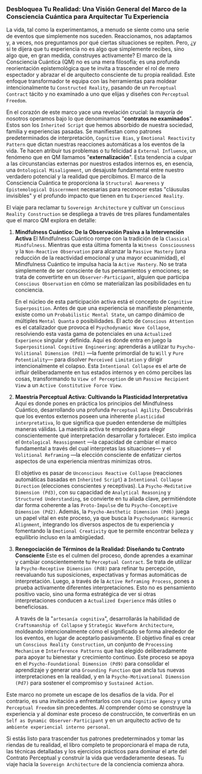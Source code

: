 ### Desbloquea Tu Realidad: Una Visión General del Marco de la Consciencia Cuántica para Arquitectar Tu Experiencia

La vida, tal como la experimentamos, a menudo se siente como una serie de eventos que simplemente nos suceden. Reaccionamos, nos adaptamos y, a veces, nos preguntamos por qué ciertas situaciones se repiten. Pero, ¿y si te dijera que tu experiencia no es algo que simplemente recibes, sino algo que, en gran medida, construyes activamente? El marco de la Consciencia Cuántica (QM) no es una mera filosofía; es una profunda reorientación epistemológica que te invita a trascender el rol de mero espectador y abrazar el de arquitecto consciente de tu propia realidad. Este enfoque transformador te equipa con las herramientas para moldear intencionalmente tu `Constructed Reality`, pasando de un `Perceptual Contract` tácito y no examinado a uno que elijas y diseñes con `Perceptual Freedom`.

En el corazón de este marco yace una revelación crucial: la mayoría de nosotros operamos bajo lo que denominamos "**contratos no examinados**". Estos son los `Inherited Script` que hemos absorbido de nuestra sociedad, familia y experiencias pasadas. Se manifiestan como patrones predeterminados de interpretación, `Cognitive Bias`, y `Emotional Reactivity Pattern` que dictan nuestras reacciones automáticas a los eventos de la vida. Te hacen atribuir tus problemas o tu felicidad a `External Influence`, un fenómeno que en QM llamamos "**externalización**". Esta tendencia a culpar a las circunstancias externas por nuestros estados internos es, en esencia, una `Ontological Misalignment`, un desajuste fundamental entre nuestro verdadero potencial y la realidad que percibimos. El marco de la Consciencia Cuántica te proporciona la `Structural Awareness` y `Epistemological Discernment` necesarias para reconocer estas "cláusulas invisibles" y el profundo impacto que tienen en tu `Experienced Reality`.

El viaje para reclamar tu `Sovereign Architecture` y cultivar un `Conscious Reality Construction` se despliega a través de tres pilares fundamentales que el marco QM explora en detalle:

1.  **Mindfulness Cuántico: De la Observación Pasiva a la Intervención Activa**
    El Mindfulness Cuántico rompe con la tradición de la `Classical Mindfulness`. Mientras que esta última fomenta la `Witness Consciousness` y la `Non-Reactive Observation` para alcanzar la `Passive Mastery` (una reducción de la reactividad emocional y una mayor ecuanimidad), el Mindfulness Cuántico te impulsa hacia la `Active Mastery`. No se trata simplemente de ser consciente de tus pensamientos y emociones; se trata de convertirte en un `Observer-Participant`, alguien que participa `Conscious Observation` en cómo se materializan las posibilidades en tu conciencia.

    En el núcleo de esta participación activa está el concepto de `Cognitive Superposition`. Antes de que una experiencia se manifieste plenamente, existe como un `Probabilistic Mental State`, un campo dinámico de múltiples `Mental Quanta` o posibilidades. El acto de `Conscious Attention` es el catalizador que provoca el `Psychodynamic Wave Collapse`, resolviendo esta vasta gama de potenciales en una `Actualized Experience` singular y definida. Aquí es donde entra en juego la `Superpositional Cognitive Engineering`: aprenderás a utilizar tu `Psycho-Volitional Dimension (Pd1)` —la fuente primordial de tu `Will` y `Pure Potentiality`— para disolver `Perceived Limitation` y dirigir intencionalmente el colapso. Esta `Intentional Collapse` es el arte de influir deliberadamente en tus estados internos y en cómo percibes las cosas, transformando tu `View of Perception` de un `Passive Recipient View` a un `Active Constitutive Force View`.

2.  **Maestría Perceptual Activa: Cultivando la Plasticidad Interpretativa**
    Aquí es donde pones en práctica los principios del Mindfulness Cuántico, desarrollando una profunda `Perceptual Agility`. Descubrirás que los eventos externos poseen una inherente `plasticidad interpretativa`, lo que significa que pueden entenderse de múltiples maneras válidas. La maestría activa te empodera para elegir conscientemente qué interpretación desarrollar y fortalecer. Esto implica el `Ontological Reassignment` —la capacidad de cambiar el marco fundamental a través del cual interpretas las situaciones— y el `Volitional Reframing` —la elección consciente de enfatizar ciertos aspectos de una experiencia mientras minimizas otros.

    El objetivo es pasar de `Unconscious Reactive Collapse` (reacciones automáticas basadas en `Inherited Script`) a `Intentional Collapse Direction` (elecciones conscientes y receptivas). La `Psycho-Meditative Dimension (Pd3)`, con su capacidad de `Analytical Reasoning` y `Structured Understanding`, se convierte en tu aliada clave, permitiéndote dar forma coherente a las `Proto-Impulse` de tu `Psycho-Conceptive Dimension (Pd2)`. Además, la `Psycho-Aesthetic Dimension (Pd6)` juega un papel vital en este proceso, ya que busca la `Psychodynamic Harmonic Alignment`, integrando los diversos aspectos de tu experiencia y fomentando la `Emotional Creativity` que te permite encontrar belleza y equilibrio incluso en la ambigüedad.

3.  **Renegociación de Términos de la Realidad: Diseñando tu Contrato Consciente**
    Este es el culmen del proceso, donde aprendes a examinar y cambiar conscientemente tu `Perceptual Contract`. Se trata de utilizar la `Psycho-Receptive Dimension (Pd8)` para refinar tu percepción, reevaluando tus suposiciones, expectativas y formas automáticas de interpretación. Luego, a través de la `Active Reframing Process`, pones a prueba activamente diferentes interpretaciones. Esto no es pensamiento positivo vacío, sino una forma estratégica de ver si otras interpretaciones conducen a `Actualized Experience` más útiles o beneficiosas.

    A través de la "`artesanía cognitiva`", desarrollarás la habilidad de `Craftsmanship of Collapse` y `Strategic Waveform Architecture`, moldeando intencionalmente cómo el significado se forma alrededor de los eventos, en lugar de aceptarlo pasivamente. El objetivo final es crear un `Conscious Reality Construction`, un conjunto de `Processing Mechanism` e `Interference Patterns` que has elegido deliberadamente para apoyar tu bienestar y crecimiento continuo. Este proceso se apoya en el `Psycho-Foundational Dimension (Pd9)` para consolidar el aprendizaje y generar una `Grounding Function` que ancla tus nuevas interpretaciones en la realidad, y en la `Psycho-Motivational Dimension (Pd7)` para sostener el compromiso y `Sustained Action`.

Este marco no promete un escape de los desafíos de la vida. Por el contrario, es una invitación a enfrentarlos con una `Cognitive Agency` y una `Perceptual Freedom` sin precedentes. Al comprender cómo se construye la experiencia y al dominar este proceso de construcción, te convertirás en un `Self as Dynamic Observer-Participant` y en un arquitecto activo de tu `ambiente experiencial interno personal`.

Si estás listo para trascender tus patrones predeterminados y tomar las riendas de tu realidad, el libro completo te proporcionará el mapa de ruta, las técnicas detalladas y los ejercicios prácticos para dominar el arte del Contrato Perceptual y construir la vida que verdaderamente deseas. Tu viaje hacia la `Sovereign Architecture` de la conciencia comienza ahora.